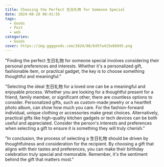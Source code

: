 ```yaml
---
title: Choosing the Perfect 生日礼物 for Someone Special
date: 2024-08-28 06:41:55
tags:
  - Goods
  - Post
  - web
categories:
  - Goods
cover: https://img.ggggoods.com/2024/08/645fa415e86945.png
---
```


"Finding the perfect 生日礼物 for someone special involves considering their personal preferences and interests. Whether it's a personalized gift, fashionable item, or practical gadget, the key is to choose something thoughtful and meaningful."

"Selecting the ideal 生日礼物 for a loved one can be a meaningful and enjoyable process. Whether you are looking for a thoughtful present for a friend, family member, or significant other, there are countless options to consider. Personalized gifts, such as custom-made jewelry or a heartfelt photo album, can show how much you care. For the fashion-forward individual, unique clothing or accessories make great choices. Alternatively, practical gifts like high-quality kitchen gadgets or tech devices can be both useful and appreciated. Consider the person's interests and preferences when selecting a gift to ensure it is something they will truly cherish."

"In conclusion, the process of selecting a 生日礼物 should be driven by thoughtfulness and consideration for the recipient. By choosing a gift that aligns with their tastes and preferences, you can make their birthday celebration truly special and memorable. Remember, it's the sentiment behind the gift that matters most."
